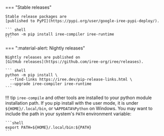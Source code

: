 === "Stable releases"

    Stable release packages are
    [published to PyPI](https://pypi.org/user/google-iree-pypi-deploy/).

    ``` shell
    python -m pip install iree-compiler iree-runtime
    ```

=== ":material-alert: Nightly releases"

    Nightly releases are published on
    [GitHub releases](https://github.com/iree-org/iree/releases).

    ``` shell
    python -m pip install \
      --find-links https://iree.dev/pip-release-links.html \
      --upgrade iree-compiler iree-runtime
    ```

!!! tip
    `iree-compile` and other tools are installed to your python module
    installation path. If you pip install with the user mode, it is under
    `${HOME}/.local/bin`, or `%APPDATA%Python` on Windows. You may want to
    include the path in your system's `PATH` environment variable:

    ```shell
    export PATH=${HOME}/.local/bin:${PATH}
    ```
